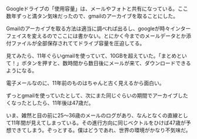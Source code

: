 Googleドライブの「使用容量」は、メールやフォトと共有になっている。ここ数年ずっと満タン気味だったので、gmailのアーカイブを取ることにした。

Gmailのアーカイブを取る方法は適当に調べれば出るし、googleが時々インターフェイスを変えるのでここには書かない。とにかく今までのメールデータとか添付ファイルが全部保存されててドライブ容量を圧迫してる。

見てみたら、11年ぐらいgmailを使っていて、10GBを超えていた。「まとめといて！」ボタンを押すと、数時間から数日後にメールが来て、ダウンロードできるようになる。

電子メールなのに、11年前のものはちゃんと古く見えるから面白い。

ずっとgmailを使っていたとして、次にまた同じぐらいの期間でアーカイブしたくなったとしたら、11年後は47歳だ。

いま、雑然と目の前に25〜36歳のメールのログがあり、なんとなくの直線として11年間が見えてしまっている。その進行方向に同じベクトルをひけば47歳が予想できてしまう。ぞっとする。僕はどうであれ、世界の環境がかなり不気味だ。
